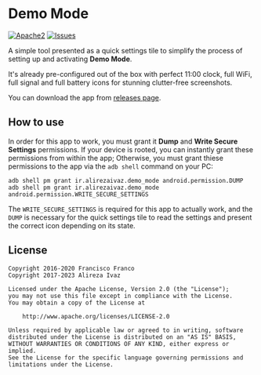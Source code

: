 # Demo Mode

[![Apache2](http://img.shields.io/badge/license-APACHE2-blue.svg)](https://www.apache.org/licenses/LICENSE-2.0.html)
[![Issues](https://img.shields.io/github/issues/AlirezaIvaz/DemoMode)](https://github.com/AlirezaIvaz/DemoMode/issues)

A simple tool presented as a quick settings tile to simplify the process of setting up and activating **Demo Mode**.

It's already pre-configured out of the box with perfect 11:00 clock, full WiFi, full signal and full battery icons for stunning clutter-free screenshots.

You can download the app from [releases page](https://github.com/AlirezaIvaz/DemoMode/releases).

## How to use

In order for this app to work, you must grant it **Dump** and **Write Secure Settings** permissions. If your device is rooted, you can instantly grant these permissions from within the app; Otherwise, you must grant thiese permissions to the app via the `adb shell` command on your PC:

```
adb shell pm grant ir.alirezaivaz.demo_mode android.permission.DUMP
adb shell pm grant ir.alirezaivaz.demo_mode android.permission.WRITE_SECURE_SETTINGS
```

The `WRITE_SECURE_SETTINGS` is required for this app to actually work, and the `DUMP` is necessary for the quick settings tile to read the settings and present the correct icon depending on its state.

## License

    Copyright 2016-2020 Francisco Franco
    Copyright 2017-2023 Alireza Ivaz

    Licensed under the Apache License, Version 2.0 (the "License");
    you may not use this file except in compliance with the License.
    You may obtain a copy of the License at

        http://www.apache.org/licenses/LICENSE-2.0

    Unless required by applicable law or agreed to in writing, software
    distributed under the License is distributed on an "AS IS" BASIS,
    WITHOUT WARRANTIES OR CONDITIONS OF ANY KIND, either express or implied.
    See the License for the specific language governing permissions and
    limitations under the License.
